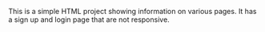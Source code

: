 This is a simple HTML project showing information on various pages. It has a sign up and login page that are not responsive.
